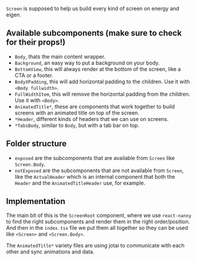 `Screen` is supposed to help us build every kind of screen on energy and eigen.

## Available subcomponents (make sure to check for their props!)

- `Body`, thats the main content wrapper.
- `Background`, an easy way to put a background on your body.
- `BottomView`, this will always render at the bottom of the screen, like a CTA or a footer.
- `BodyXPadding`, this will add horizontal padding to the children. Use it with `<Body fullwidth>`.
- `FullWidthItem`, this will remove the horizontal padding from the children. Use it with `<Body>`.
- `AnimatedTitle*`, these are components that work together to build screens with an animated title on top of the screen.
- `*Header`, different kinds of headers that we can use on screens.
- `*TabsBody`, similar to `Body`, but with a tab bar on top.

## Folder structure

- `exposed` are the subcomponents that are available from `Screen` like `Screen.Body`.
- `notExposed` are the subcomponents that are not available from `Screen`, like the `ActualHeader` which is an internal component that both the `Header` and the `AnimatedTitleHeader` use, for example.

## Implementation

The main bit of this is the `ScreenRoot` component, where we use `react-nanny` to find the right subcomponents and render them in the right order/position. And then in the `index.tsx` file we put them all together so they can be used like `<Screen>` and `<Screen.Body>`.

The `AnimatedTitle*` variety files are using jotai to communicate with each other and sync animations and data.
